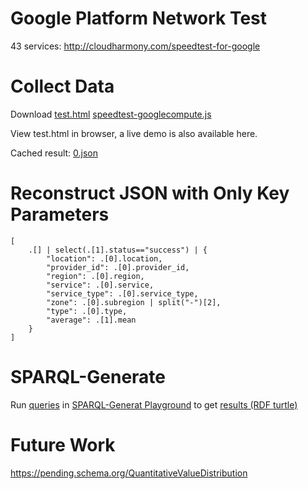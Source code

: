 # Google Platform Network Test
43 services: http://cloudharmony.com/speedtest-for-google

# Collect Data
Download [test.html](test.html) [speedtest-googlecompute.js](speedtest-googlecompute.js) 

View test.html in browser, a live demo is also available here.

Cached result: [0.json](0.json)

# Reconstruct JSON with Only Key Parameters

```
[
    .[] | select(.[1].status=="success") | {
        "location": .[0].location,
        "provider_id": .[0].provider_id,
        "region": .[0].region,
        "service": .[0].service,
        "service_type": .[0].service_type,
        "zone": .[0].subregion | split("-")[2],
        "type": .[0].type,
        "average": .[1].mean
    }
]
```
# SPARQL-Generate
Run [queries](../../sparql-generate/gcloud/qos_network.rqg)
in [SPARQL-Generat Playground](https://ci.mines-stetienne.fr/sparql-generate/playground.html)
to get [results (RDF turtle)](../sparql-generate/result/gcloud/region.ttl)

# Future Work
https://pending.schema.org/QuantitativeValueDistribution
